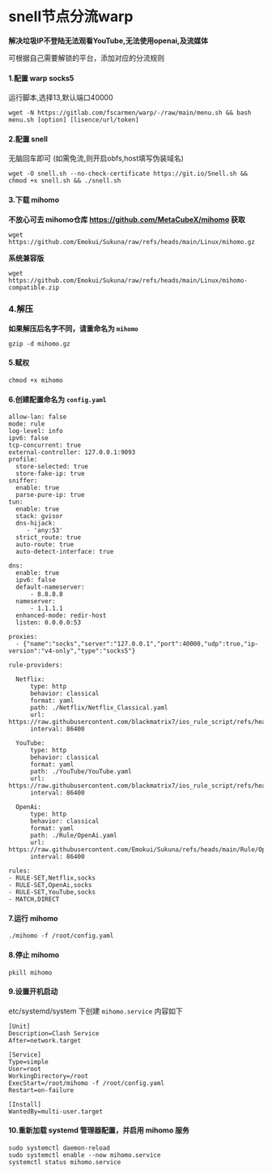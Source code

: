 # snell节点分流warp #
**解决垃圾IP不登陆无法观看YouTube,无法使用openai,及流媒体**

可根据自己需要解锁的平台，添加对应的分流规则



#### 1.配置 warp socks5 ####
运行脚本,选择13,默认端口40000
```
wget -N https://gitlab.com/fscarmen/warp/-/raw/main/menu.sh && bash menu.sh [option] [lisence/url/token]
```


#### 2.配置 snell ####
无脑回车即可 (如需免流,则开启obfs,host填写伪装域名)
```
wget -O snell.sh --no-check-certificate https://git.io/Snell.sh && chmod +x snell.sh && ./snell.sh
```


#### 3.下载 mihomo ####


**不放心可去 mihomo仓库 https://github.com/MetaCubeX/mihomo 获取**
```
wget https://github.com/Emokui/Sukuna/raw/refs/heads/main/Linux/mihomo.gz
```
**系统兼容版**
```
wget https://github.com/Emokui/Sukuna/raw/refs/heads/main/Linux/mihomo-compatible.zip
```


### 4.解压 ###
**如果解压后名字不同，请重命名为 `mihomo`**
```
gzip -d mihomo.gz
```


#### 5.赋权 ####
```
chmod +x mihomo
```


#### 6.创建配置命名为 `config.yaml` ####
```
allow-lan: false
mode: rule
log-level: info
ipv6: false
tcp-concurrent: true
external-controller: 127.0.0.1:9093
profile:
  store-selected: true
  store-fake-ip: true
sniffer:
  enable: true
  parse-pure-ip: true
tun:
  enable: true
  stack: gvisor
  dns-hijack:
     - 'any:53'
  strict_route: true
  auto-route: true
  auto-detect-interface: true

dns:
  enable: true
  ipv6: false
  default-nameserver:
      - 8.8.8.8
  nameserver:
      - 1.1.1.1
  enhanced-mode: redir-host
  listen: 0.0.0.0:53

proxies:
  - {"name":"socks","server":"127.0.0.1","port":40000,"udp":true,"ip-version":"v4-only","type":"socks5"}

rule-providers:

  Netflix:
      type: http
      behavior: classical
      format: yaml
      path: ./Netflix/Netflix_Classical.yaml
      url: https://raw.githubusercontent.com/blackmatrix7/ios_rule_script/refs/heads/master/rule/Clash/Netflix/Netflix_Classical.yaml
      interval: 86400
      
  YouTube:
      type: http
      behavior: classical
      format: yaml
      path: ./YouTube/YouTube.yaml            
      url: https://raw.githubusercontent.com/blackmatrix7/ios_rule_script/refs/heads/master/rule/Clash/YouTube/YouTube.yaml
      interval: 86400

  OpenAi:
      type: http
      behavior: classical
      format: yaml
      path: ./Rule/OpenAi.yaml
      url: https://raw.githubusercontent.com/Emokui/Sukuna/refs/heads/main/Rule/OpenAi.yaml
      interval: 86400

rules:
- RULE-SET,Netflix,socks
- RULE-SET,OpenAi,socks
- RULE-SET,YouTube,socks
- MATCH,DIRECT
```


#### 7.运行 mihomo ####
```
./mihomo -f /root/config.yaml
```


#### 8.停止 mihomo ####
```
pkill mihomo
```


#### 9.设置开机启动 ####
etc/systemd/system 下创建 `mihomo.service` 内容如下
```
[Unit]
Description=Clash Service
After=network.target

[Service]
Type=simple
User=root
WorkingDirectory=/root
ExecStart=/root/mihomo -f /root/config.yaml
Restart=on-failure

[Install]
WantedBy=multi-user.target
```


#### 10.重新加载 systemd 管理器配置，并启用 mihomo 服务 ####
```
sudo systemctl daemon-reload
sudo systemctl enable --now mihomo.service
systemctl status mihomo.service
```
